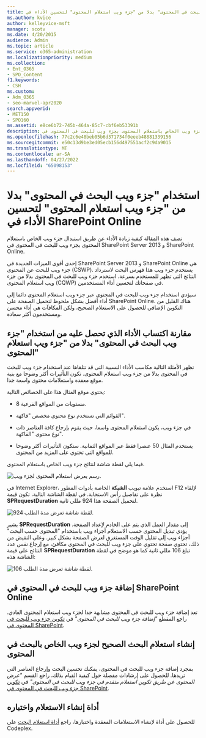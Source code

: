 ```yaml
---
title: استخدام "جزء ويب البحث في المحتوى" بدلا من "جزء ويب استعلام المحتوى" لتحسين الأداء في SharePoint Online
ms.author: kvice
author: kelleyvice-msft
manager: scotv
ms.date: 4/20/2015
audience: Admin
ms.topic: article
ms.service: o365-administration
ms.localizationpriority: medium
ms.collection:
- Ent_O365
- SPO_Content
f1.keywords:
- CSH
ms.custom:
- Adm_O365
- seo-marvel-apr2020
search.appverid:
- MET150
- SPO160
ms.assetid: e8ce6b72-745b-464a-85c7-cbf6eb53391b
description: تعرف على كيفية زيادة الأداء عن طريق استبدال جزء ويب الخاص باستعلام المحتوى بجزء ويب للبحث في المحتوى في SharePoint Server 2013 و SharePoint Online.
ms.openlocfilehash: 77c2c6e48beb05b6d371734f0eeeb48881339156
ms.sourcegitcommit: e50c13d9be3ed05ecb156d497551acf2c9da9015
ms.translationtype: MT
ms.contentlocale: ar-SA
ms.lasthandoff: 04/27/2022
ms.locfileid: "65098153"
---
```

# <a name="using-content-search-web-part-instead-of-content-query-web-part-to-improve-performance-in-sharepoint-online"></a>استخدام "جزء ويب البحث في المحتوى" بدلا من "جزء ويب استعلام المحتوى" لتحسين الأداء في SharePoint Online

تصف هذه المقالة كيفية زيادة الأداء عن طريق استبدال جزء ويب الخاص باستعلام المحتوى بجزء ويب للبحث في المحتوى في SharePoint Server 2013 و SharePoint Online.
  
إحدى أقوى الميزات الجديدة في SharePoint Server 2013 و SharePoint Online هي جزء ويب للبحث عن المحتوى (CSWP). يستخدم جزء ويب هذا فهرس البحث لاسترداد النتائج التي تظهر للمستخدم بسرعة. استخدم جزء ويب للبحث في المحتوى بدلا من جزء ويب استعلام المحتوى (CQWP) في صفحاتك لتحسين أداء المستخدمين.
  
سيؤدي استخدام جزء ويب للبحث في المحتوى عبر جزء ويب استعلام المحتوى دائما إلى أداء أفضل بشكل ملحوظ لتحميل الصفحة على SharePoint Online. هناك القليل من التكوين الإضافي للحصول على الاستعلام الصحيح، ولكن المكافآت هي أداء محسن ومستخدمون أكثر سعادة.
  
## <a name="comparing-the-performance-gain-you-get-from-using-content-search-web-part-instead-of-content-query-web-part"></a>مقارنة اكتساب الأداء الذي تحصل عليه من استخدام "جزء ويب البحث في المحتوى" بدلا من "جزء ويب استعلام المحتوى"

تظهر الأمثلة التالية مكاسب الأداء النسبية التي قد تتلقاها عند استخدام جزء ويب للبحث في المحتوى بدلا من جزء ويب استعلام المحتوى. تكون التأثيرات أكثر وضوحا مع بنية موقع معقدة واستعلامات محتوى واسعة جدا.
  
يحتوي موقع المثال هذا على الخصائص التالية:
  
- 8 مستويات من المواقع الفرعية.
    
- القوائم التي تستخدم نوع محتوى مخصص "فاكهة".
    
- في جزء ويب، يكون استعلام المحتوى واسعا، حيث يقوم بإرجاع كافة العناصر ذات نوع محتوى "الفاكهة".
    
- يستخدم المثال 50 عنصرا فقط عبر المواقع الثمانية. ستكون التأثيرات أكثر وضوحا للمواقع التي تحتوي على المزيد من المحتوى.
    
فيما يلي لقطة شاشة لنتائج جزء ويب الخاص باستعلام المحتوى.
  
![رسم يعرض استعلام المحتوى لجزء ويب.](../media/b3d41f20-dfe5-46ed-9c0a-31057e82de33.png)
  
في Internet Explorer، استخدم علامة تبويب **الشبكة** الخاصة بأدوات المطور F12 لإلقاء نظرة على تفاصيل رأس الاستجابة. في لقطة الشاشة التالية، تكون قيمة **SPRequestDuration** لتحميل الصفحة هذا 924 مللي ثانية. 
  
![لقطة شاشة تعرض مدة الطلب 924.](../media/343571f2-a249-4de2-bc11-2cee93498aea.png)
  
 يشير **SPRequestDuration** إلى مقدار العمل الذي يتم على الخادم لإعداد الصفحة. يؤدي تبديل المحتوى حسب الاستعلام أجزاء ويب باستخدام "المحتوى حسب البحث" أجزاء ويب إلى تقليل الوقت المستغرق لعرض الصفحة بشكل كبير. وعلى النقيض من ذلك، تحتوي صفحة تحتوي على جزء ويب للبحث في المحتوى مكافئ، مع إرجاع نفس عدد النتائج على قيمة **SPRequestDuration** تبلغ 106 مللي ثانية كما هو موضح في لقطة الشاشة هذه: 
  
![لقطة شاشة تعرض مدة الطلب 106.](../media/b46387ac-660d-4e5e-a11c-cc430e912962.png)
  
## <a name="adding-a-content-search-web-part-in-sharepoint-online"></a>إضافة جزء ويب للبحث في المحتوى في SharePoint Online

تعد إضافة جزء ويب للبحث في المحتوى مشابهة جدا لجزء ويب استعلام المحتوى العادي. راجع المقطع *"إضافة جزء ويب للبحث في المحتوى"* في [تكوين جزء ويب للبحث في المحتوى في SharePoint](https://support.office.com/article/Configure-a-Content-Search-Web-Part-in-SharePoint-0dc16de1-dbe4-462b-babb-bf8338c36c9a).
  
## <a name="creating-the-right-search-query-for-your-content-search-web-part"></a>إنشاء استعلام البحث الصحيح لجزء ويب الخاص بالبحث في المحتوى

بمجرد إضافة جزء ويب للبحث في المحتوى، يمكنك تحسين البحث وإرجاع العناصر التي تريدها. للحصول على إرشادات مفصلة حول كيفية القيام بذلك، راجع القسم *"عرض المحتوى عن طريق تكوين استعلام متقدم في جزء ويب للبحث في المحتوى"* في [تكوين جزء ويب للبحث في المحتوى في SharePoint](https://support.office.com/article/Configure-a-Content-Search-Web-Part-in-SharePoint-0dc16de1-dbe4-462b-babb-bf8338c36c9a).
  
## <a name="query-building-and-testing-tool"></a>أداة إنشاء الاستعلام واختباره

للحصول على أداة لإنشاء الاستعلامات المعقدة واختبارها، راجع [أداة استعلام البحث](https://sp2013searchtool.codeplex.com/) على Codeplex. 
  

